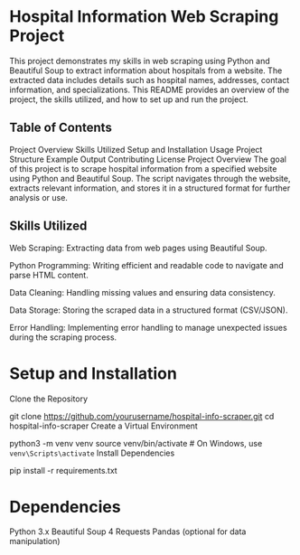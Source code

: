 # Hospital Information Web Scraping Project
This project demonstrates my skills in web scraping using Python and Beautiful Soup to extract information about hospitals from a website. The extracted data includes details such as hospital names, addresses, contact information, and specializations. This README provides an overview of the project, the skills utilized, and how to set up and run the project.

## Table of Contents
Project Overview
Skills Utilized
Setup and Installation
Usage
Project Structure
Example Output
Contributing
License
Project Overview
The goal of this project is to scrape hospital information from a specified website using Python and Beautiful Soup. The script navigates through the website, extracts relevant information, and stores it in a structured format for further analysis or use.

## Skills Utilized
Web Scraping: Extracting data from web pages using Beautiful Soup.

Python Programming: Writing efficient and readable code to navigate and parse HTML content.

Data Cleaning: Handling missing values and ensuring data consistency.

Data Storage: Storing the scraped data in a structured format (CSV/JSON).

Error Handling: Implementing error handling to manage unexpected issues during the scraping process.

# Setup and Installation

Clone the Repository

git clone https://github.com/yourusername/hospital-info-scraper.git
cd hospital-info-scraper
Create a Virtual Environment

python3 -m venv venv
source venv/bin/activate  # On Windows, use `venv\Scripts\activate`
Install Dependencies

pip install -r requirements.txt

# Dependencies

Python 3.x
Beautiful Soup 4
Requests
Pandas (optional for data manipulation)

